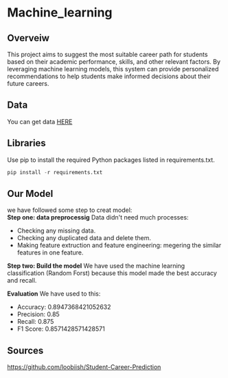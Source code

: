 # Machine_learning
## Overveiw
This project aims to suggest the most suitable career path for students based on their academic performance, skills, and other relevant factors. By leveraging machine learning models, this system can provide personalized recommendations to help students make informed decisions about their future careers.

## **Data**
You can get data [HERE](https://github.com/loobiish/Student-Career-Prediction)

## **Libraries**
Use pip to install the required Python packages listed in requirements.txt.
```python
pip install -r requirements.txt 
```
## **Our Model**
we have followed some step to creat model:  
**Step one: data preprocessig**
Data didn't need much processes:
* Checking any missing data.
* Checking any duplicated data and delete them.
* Making feature extruction and feature engineering: megering the similar features in one feature.

**Step two: Build the model**
We have used the machine learning classification (Random Forst) because this model made the best accuracy and recall.  

**Evaluation**
We have used to this:
* Accuracy: 0.8947368421052632
* Precision: 0.85
* Recall: 0.875
* F1 Score: 0.8571428571428571

## **Sources**
https://github.com/loobiish/Student-Career-Prediction
